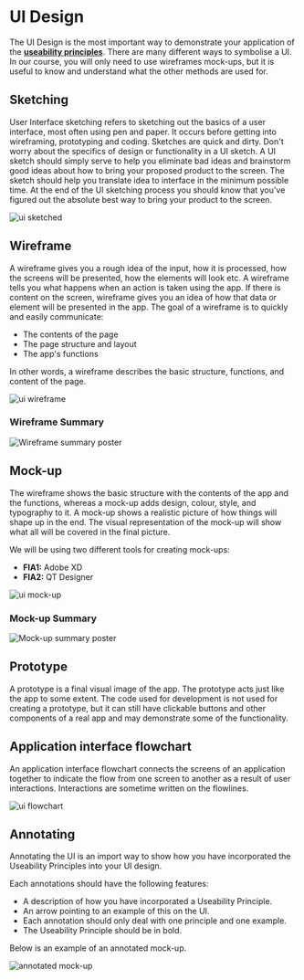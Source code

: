 # UI Design

The UI Design is the most important way to demonstrate your application of the **[useability principles](../2_concepts/3-1_useability_principles.md)**. There are many different ways to symbolise a UI. In our course, you will only need to use wireframes mock-ups, but it is useful to know and understand what the other methods are used for.

## Sketching

User Interface sketching refers to sketching out the basics of a user interface, most often using pen and paper. It occurs before getting into wireframing, prototyping and coding. Sketches are quick and dirty. Don't worry about the specifics of design or functionality in a UI sketch. A UI sketch should simply serve to help you eliminate bad ideas and brainstorm good ideas about how to bring your proposed product to the screen. The sketch should help you translate idea to interface in the minimum possible time. At the end of the UI sketching process you should know that you've figured out the absolute best way to bring your product to the screen.

![ui sketched](./assets/ui_sketch.jpg)

## Wireframe

A wireframe gives you a rough idea of the input, how it is processed, how the screens will be presented, how the elements will look etc. A wireframe tells you what happens when an action is taken using the app. If there is content on the screen, wireframe gives you an idea of how that data or element will be presented in the app. The goal of a wireframe is to quickly and easily communicate:

- The contents of the page
- The page structure and layout
- The app's functions

In other words, a wireframe describes the basic structure, functions, and content of the page.

![ui wireframe](./assets/wireframe-example.png)

### Wireframe Summary

![Wireframe summary poster](assets/wireframe.png)

## Mock-up

The wireframe shows the basic structure with the contents of the app and the functions, whereas a mock-up adds design, colour, style, and typography to it. A mock-up shows a realistic picture of how things will shape up in the end. The visual representation of the mock-up will show what all will be covered in the final picture.

We will be using two different tools for creating mock-ups:

- **FIA1:** Adobe XD
- **FIA2:** QT Designer

![ui mock-up](./assets/mockup-example.png)

### Mock-up Summary

![Mock-up summary poster](assets/mock_up.png)

## Prototype

A prototype is a final visual image of the app. The prototype acts just like the app to some extent. The code used for development is not used for creating a prototype, but it can still have clickable buttons and other components of a real app and may demonstrate some of the functionality.

## Application interface flowchart

An application interface flowchart connects the screens of an application together to indicate the flow from one screen to another as a result of user interactions. Interactions are sometime written on the flowlines.

![ui flowchart](./assets/ui_flowchart.jpg)

## Annotating

Annotating the UI is an import way to show how you have incorporated the Useability Principles into your UI design.

Each annotations should have the following features:

- A description of how you have incorporated a Useability Principle.
- An arrow pointing to an example of this on the UI.
- Each annotation should only deal with one principle and one example.
- The Useability Principle should be in bold.

Below is an example of an annotated mock-up.

![annotated mock-up](./assets/annotation.png)